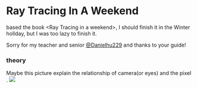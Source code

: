 # Ray Tracing In A Weekend
based the book &lt;Ray Tracing in a weekend>, I should finish it in the Winter hollday, but I was too lazy to finish it.

Sorry for my teacher and senior [@Danielhu229](https://github.com/Danielhu229) and thanks to your guide!

### theory
Maybe this picture explain the relationship of camera(or eyes) and the pixel .
![](https://wx4.sinaimg.cn/mw690/0071GCRRly1fquryr4se4j30yf0e23yy.jpg)